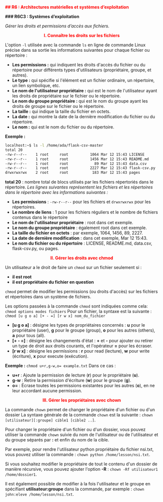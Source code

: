 **<span style='color: red;'>## R6 : Architectures matérielles et systèmes d’exploitation</span>**

**### R6C3 : Systèmes d’exploitation**

*Gérer les droits et permissions d’accès aux fichiers.*

**<p style="text-align: center;color: red"> I. Connaître les droits sur les fichiers </p>**

L'option `-l` utilisée avec la commande `ls` en ligne de commande Linux précise dans sa sortie les informations suivantes pour chaque fichier ou répertoire :
- **Les permissions :** qui indiquent les droits d'accès du fichier ou du répertoire pour différents types d'utilisateurs (propriétaire, groupe, et autres).
- **Le type :** qui spécifie si l'élément est un fichier ordinaire, un répertoire, un lien symbolique, etc.
- **Le nom de l'utilisateur propriétaire :** qui est le nom de l'utilisateur ayant les droits de propriétaire sur le fichier ou le répertoire.
- **Le nom du groupe propriétaire :** qui est le nom du groupe ayant les droits de groupe sur le fichier ou le répertoire.
- **La taille :** qui indique la taille du fichier en octets.
- **La date :** qui montre la date de la dernière modification du fichier ou du répertoire.
- **Le nom :** qui est le nom du fichier ou du répertoire.

**Exemple :**
```bash
localhost:~$ ls -l /home/ada/flask-csv-master
total 20
-rw-r--r--    1 root     root          1064 Mar 12 15:43 LICENSE
-rw-r--r--    1 root     root          1456 Mar 12 15:43 README.md
-rw-r--r--    1 root     root            89 Mar 12 15:43 data.csv
-rw-r--r--    1 root     root          2227 Mar 12 15:43 flask-csv.py
drwxrwxrwx    2 root     root           183 Mar 12 15:43 pages
```

**total 20** : nombre total de blocs utilisés par les fichiers répertoriés dans le répertoire. 
*Les lignes suivantes représentent les fichiers et les répertoires dans le répertoire avec les informations suivantes :*
- **Les permissions** : `-rw-r--r--` pour les fichiers et `drwxrwxrwx` pour les répertoires. 
- **Le nombre de liens** : 1 pour les fichiers réguliers et le nombre de fichiers contenus dans le répertoire 
- **Le nom de l'utilisateur propriétaire** : root dans cet exemple.
- **Le nom du groupe propriétaire** : également root dans cet exemple.
- **La taille du fichier en octets** : par exemple, 1064, 1456, 89, 2227.
- **La date de dernière modification** : dans cet exemple, Mar 12 15:43.
- **Le nom du fichier ou du répertoire** : LICENSE, README.md, data.csv, flask-csv.py, ou pages.

**<p style="text-align: center; color: red"> II. Gérer les droits avec chmod</p>**

Un utilisateur a le droit de faire un `chmod` sur un fichier seulement si :

- **il est root**
- **il est propriétaire du fichier en question** 

`chmod` permet de modifier les permissions (ou droits d'accès) sur les fichiers et répertoires dans un système de fichiers.

Les options passées à la commande `chmod` sont indiquées comme cela:
`chmod options modes fichiers`
Pour un fichier, la syntaxe est la suivante :
`chmod [u g o a] [+ - =] [r w x] nom_du_fichier`
- **[u g o a]** : désigne les types de propriétaires concernés : **u** pour le propriétaire (user), **g** pour le groupe (group), **o** pour les autres (others), **a** pour tous (all).
- **[+ - =]** : désigne les changements d'état : **+** et **-** pour ajouter ou retirer un type de droit aux droits courants, et l'opérateur **=** pour les écraser.
- **[r w x]** : désigne les permissions : **r** pour read (lecture), **w** pour write (écriture), **x** pour execute (exécution). 

**Exemple :**
`chmod u+r,g-w,o= example.txt`
Dans ce cas :
- **u+r** : Ajoute la permission de lecture (**r**) pour le propriétaire (**u**).
- **g-w** : Retire la permission d'écriture (**w**) pour le groupe (**g**).
- **o=** : Écrase toutes les permissions existantes pour les autres (**o**), en ne leur accordant aucune permission.

**<p style="text-align: center;color: red"> III. Gérer les propriétaires avec chown</p>**
La commande `chown` permet de changer le propriétaire d'un fichier ou d'un dossier
La syntaxe générale de la commande `chown` est la suivante : `chown [utilisateur][:groupe] cible1 [cible2 ..]`.


Pour changer le propriétaire d'un fichier ou d'un dossier, vous pouvez utiliser la commande `chown` suivie du nom de l'utilisateur ou de l'utilisateur et du groupe séparés par **:** et enfin du nom de la cible.


Par exemple, pour rendre l'utilisateur python propriétaire du fichier nsi.txt, vous pouvez utiliser la commande : `chown python /home/lesson/nsi.txt`.

Si vous souhaitez modifier le propriétaire de tout le contenu d'un dossier de manière récursive, vous pouvez ajouter l'option **-R** : `chown -Rf utilisateur1 /home/dossier1`.

Il est également possible de modifier à la fois l'utilisateur et le groupe en spécifiant **utilisateur:groupe** dans la commande, par exemple : `chown john:eleve /home/lesson/nsi.txt`.

